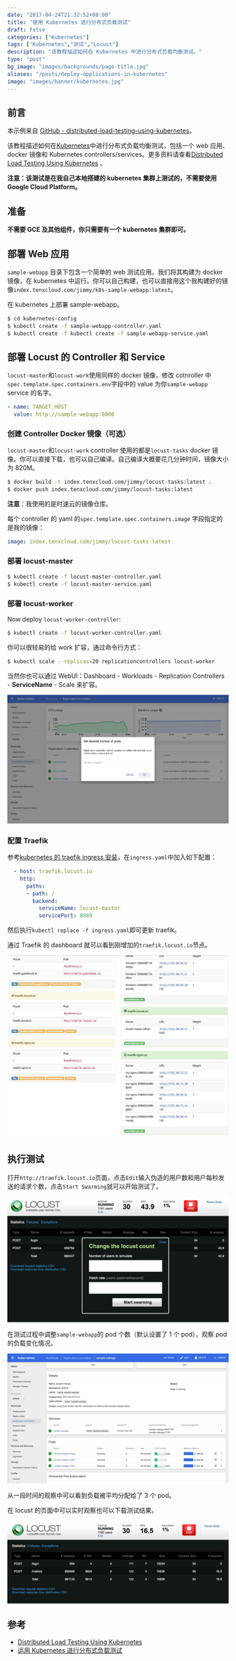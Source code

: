 ```yaml
---
date: "2017-04-24T21:32:52+08:00"
title: "使用 Kubernetes 进行分布式负载测试"
draft: false
categories: ["Kubernetes"]
tags: ["Kubernetes","测试","Locust"]
description: "该教程描述如何在 Kubernetes 中进行分布式负载均衡测试。"
type: "post"
bg_image: "images/backgrounds/page-title.jpg"
aliases: "/posts/deploy-applications-in-kubernetes"
image: "images/banner/kubernetes.jpg"
---
```


## 前言

本示例来自 [GitHub - distributed-load-testing-using-kubernetes](https://github.com/rootsongjc/distributed-load-testing-using-kubernetes)。

该教程描述如何在[Kubernetes](http://kubernetes.io)中进行分布式负载均衡测试，包括一个 web 应用、docker 镜像和 Kubernetes controllers/services。更多资料请查看[Distributed Load Testing Using Kubernetes](http://cloud.google.com/solutions/distributed-load-testing-using-kubernetes) 。

**注意：该测试是在我自己本地搭建的 kubernetes 集群上测试的，不需要使用 Google Cloud Platform。**

## 准备

**不需要 GCE 及其他组件，你只需要有一个 kubernetes 集群即可。**

## 部署 Web 应用

 `sample-webapp` 目录下包含一个简单的 web 测试应用。我们将其构建为 docker 镜像，在 kubernetes 中运行。你可以自己构建，也可以直接用这个我构建好的镜像`index.tenxcloud.com/jimmy/k8s-sample-webapp:latest`。

在 kubernetes 上部署 sample-webapp。

```bash
$ cd kubernetes-config
$ kubectl create -f sample-webapp-controller.yaml
$ kubectl create -f kubectl create -f sample-webapp-service.yaml
```

## 部署 Locust 的 Controller 和 Service

`locust-master`和`locust-work`使用同样的 docker 镜像，修改 cotnroller 中`spec.template.spec.containers.env`字段中的 value 为你`sample-webapp` service 的名字。

```yaml
- name: TARGET_HOST
  value: http://sample-webapp:8000
```

### 创建 Controller Docker 镜像（可选）

`locust-master`和`locust-work` controller 使用的都是`locust-tasks` docker 镜像。你可以直接下载，也可以自己编译。自己编译大概要花几分钟时间，镜像大小为 820M。

```bash
$ docker build -t index.tenxcloud.com/jimmy/locust-tasks:latest .
$ docker push index.tenxcloud.com/jimmy/locust-tasks:latest
```

**注意**：我使用的是时速云的镜像仓库。

每个 controller 的 yaml 的`spec.template.spec.containers.image` 字段指定的是我的镜像：

```yaml
image: index.tenxcloud.com/jimmy/locust-tasks:latest
```

### 部署 locust-master

```bash
$ kubectl create -f locust-master-controller.yaml
$ kubectl create -f locust-master-service.yaml
```

### 部署 locust-worker

Now deploy `locust-worker-controller`:

```bash
$ kubectl create -f locust-worker-controller.yaml
```

你可以很轻易的给 work 扩容，通过命令行方式：

```bash
$ kubectl scale --replicas=20 replicationcontrollers locust-worker
```

当然你也可以通过 WebUI：Dashboard - Workloads - Replication Controllers - **ServiceName** - Scale 来扩容。

![Dashboard](dashbaord-scale.jpg)

### 配置 Traefik

参考[kubernetes 的 traefik ingress 安装](https://jimmysong.io/posts/traefik-ingress-installation/)，在`ingress.yaml`中加入如下配置：

```Yaml
  - host: traefik.locust.io
    http:
      paths:
      - path: /
        backend:
          serviceName: locust-master
          servicePort: 8089
```

然后执行`kubectl replace -f ingress.yaml`即可更新 traefik。

通过 Traefik 的 dashboard 就可以看到刚增加的`traefik.locust.io`节点。

![Traefik dashboard](traefik-dashboard-locust.jpg)

## 执行测试

打开`http://traefik.locust.io`页面，点击`Edit`输入伪造的用户数和用户每秒发送的请求个数，点击`Start Swarming`就可以开始测试了。

![启动 locust](locust-start-swarming.jpg)

在测试过程中调整`sample-webapp`的 pod 个数（默认设置了 1 个 pod），观察 pod 的负载变化情况。

![示例 Web 应用](sample-webapp-rc.jpg)

从一段时间的观察中可以看到负载被平均分配给了 3 个 pod。

在 locust 的页面中可以实时观察也可以下载测试结果。

![Locust dashboard](locust-dashboard.jpg)

## 参考

- [Distributed Load Testing Using Kubernetes](https://cloud.google.com/solutions/distributed-load-testing-using-kubernetes)
- [运用 Kubernetes 进行分布式负载测试](http://www.csdn.net/article/2015-07-07/2825155)
